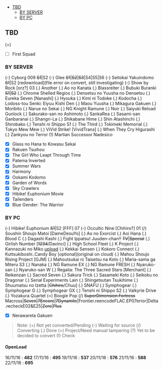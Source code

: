 <!-- toc orderedList:0 depthFrom:1 depthTo:3 -->

- [TBD](#tbd)
	- [BY SERVER](#by-server)
	- [BY PC](#by-pc)

<!-- tocstop -->

## TBD
(+) 
- [ ] First Squad

### BY SERVER
(-) Cyborg 009 ~~S1~~|S2
(-) Glee ~~S1~~|~~S2~~|~~S3~~|S4|S5|S6
(-) Seitokai Yakuindomo ~~S1~~|S2 [redownload](file error on convert, still investigating)
(-) Show by Rock [orz?] 03
(.) Another
(.) Ao no Kanata
(.) Blassreiter
(.) Bubuki Buranki ~~S1~~|~~S2~~
(.) Chrome Shelled Regios
(.) Densetsu no Yuusha no Densetsu
(.) Eureka Seven [Nanashi]
(.) Hyouka
(.) Kimi ni Todoke
(.) Kodocha
(.) Lodoss-tou Senki: Eiyuu Kishi Den
(.) Maou Yuusha
(.) Mikagura Gakuen
(.) Moribito
(.) Narue no Sekai
(.) NG Knight Ramune
(.) Noir
(.) Saiyuki Reload Gunlock
(.) Sakurako-san no Ashimoto
(.) SankaRea
(.) Sasami-san Ganbaranai
(.) Shangri-La
(.) Shikabane Hime
(.) Shin Atashinchi
(.) Shirobako
(.) Tenshi ni Shippo S1
(.) The Third
(.) Tokimeki Memorial
(.) Tokyo Mew Mew
(.) ViVid Strike! [VividTrans]
(.) When They Cry Higurashi
(.) Zankyou no Terror
(!) Martian Successor Nadesico
- [x] Glass no Hana to Kowasu Sekai
- [x] Rakuen Tsuihou
- [x] The Girl Who Leapt Through Time
- [x] Patema Inverted
- [x] Summer Wars
- [x] Harmony
- [x] Ookami Kodomo
- [x] Garden of Words
- [x] Sky Crawlers
- [x] Hibike! Euphonium Movie
- [x] Tailenders
- [x] Blue Gender: The Warrior

### BY PC
(-) Hibike! Euphonium ~~S1~~|S2 [FFF] 07
(-) Occultic Nine [Chihiro?] 01
(/) Soushin Shoujo Matoi [DameDesuYo]
(.) Ao no Exorcist
(.) Aoi Hana
(.) Blood C
(.) Dagashi Kashi
(.) Fight Ippatsu! Juuden-chan!! ~~TV~~|~~Special~~
(.) Girlish Number [~~1234~~/Davinci]
(.) High School Fleet
(.) K Project
(.) Kannazuki no Miko [upload](KBagi)
(.) Kekkai Sensen
(.) Kokoro Connect
(.) Kuttsukiboshi..Candy Boy [optional](original on cloud)
(.) Mahou Shoujo Rising Project [GJM]
(.) Mahoutsukai ni Taisetsu na Koto
(.) Maria-sama ga Miteru S3
(.) Nanaka
(.) NG Ramune EX
(.) NG Ramune FRESH
(.) Nyaruko-san
(.) Nyaruko-san W
(.) Regalia: The Three Sacred Stars [Merchant]
(.) Reikenzan
(.) Sacred Seven
(.) Sakura Trick
(.) Sasameki Koto
(.) Seikoku no Dragonar
(.) Serial Experiments Lain
(.) Shingetsutan Tsukihime
(.) Shuumatsu no Izetta [~~Chihiro~~/Chuu]
(.) SNAFU
(.) Symphogear
(.) Symphogear G
(.) Symphogear GX
(.) Tenshi ni Shippo S2
(.) Valkyrie Drive
(.) Yozakura Quartet
(=) Boogie Pop
(/) ~~SuperDimension Fortress~~ Macross|~~Seven~~|~~7Encore~~|~~7Dynamite~~|Frontier.reencodeFLAC.EP07error|Delta.recheckE02&E25|~~Zero~~|~~Plus~~
- [x] Nerawareta Gakuen

> Note:
> (+) Not yet converted/Pending
> (-) Waiting for source
> (/) Converting
> (.) Done
> (=) Project/Need manual tampering
> (?) Yet to be decided to convert
> (!) Check

<!-- untoc -->
#### OpenLoad
16/11/16 : __482__
17/11/16 : __495__
19/11/16 : __537__
20/11/16 : __576__
21/11/16 : __588__
22/11/16 : __695__